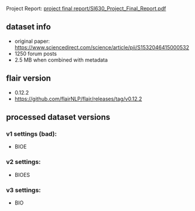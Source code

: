 

Project Report: [project final report/SI630_Project_Final_Report.pdf](https://github.com/Unusuala1l2e3x4/Extracting-ADEs-from-Medical-Forum-Posts/blob/main/project%20final%20report/SI630_Project_Final_Report.pdf)



## dataset info
- original paper: https://www.sciencedirect.com/science/article/pii/S1532046415000532
- 1250 forum posts
- 2.5 MB when combined with metadata



## flair version
- 0.12.2
- https://github.com/flairNLP/flair/releases/tag/v0.12.2


## processed dataset versions
### v1 settings (bad):
- BIOE

### v2 settings:
- BIOES

### v3 settings:
- BIO
